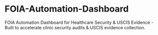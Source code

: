 # FOIA-Automation-Dashboard
FOIA Automation Dashboard for Healthcare Security &amp; USCIS Evidence - Built to accelerate clinic security audits &amp; USCIS evidence collection.
